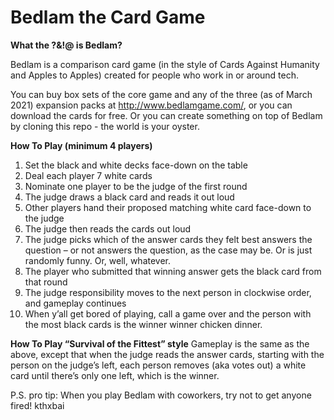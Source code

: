 # Bedlam the Card Game
 
**What the ?&!@ is Bedlam?**

Bedlam is a comparison card game (in the style of Cards Against Humanity and Apples to Apples) created for people who work in or around tech.

You can buy box sets of the core game and any of the three (as of March 2021) expansion packs at http://www.bedlamgame.com/, or you can download the cards for free. Or you can create something on top of Bedlam by cloning this repo - the world is your oyster.

**How To Play (minimum 4 players)**
1.	Set the black and white decks face-down on the table
2.	Deal each player 7 white cards
3.	Nominate one player to be the judge of the first round
4.	The judge draws a black card and reads it out loud
5.	Other players hand their proposed matching white card face-down to the judge
6.	The judge then reads the cards out loud
7.	The judge picks which of the answer cards they felt best answers the question – or not answers the question, as the case may be. Or is just randomly funny. Or, well, whatever.
8.	The player who submitted that winning answer gets the black card from that round
9.	The judge responsibility moves to the next person in clockwise order, and gameplay continues
10.	When y’all get bored of playing, call a game over and the person with the most black cards is the winner winner chicken dinner.

**How To Play “Survival of the Fittest” style**
Gameplay is the same as the above, except that when the judge reads the answer cards, starting with the person on the judge’s left, each person removes (aka votes out) a white card until there’s only one left, which is the winner.

P.S. pro tip: When you play Bedlam with coworkers, try not to get anyone fired! kthxbai

 
 
